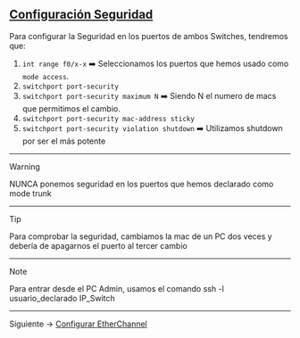 ## [Configuración Seguridad](README.md)

Para configurar la Seguridad en los puertos de ambos Switches, tendremos que:

1. `int range f0/x-x` ➡️ Seleccionamos los puertos que hemos usado como `mode access`.
2. `switchport port-security`
3. `switchport port-security maximum N` ➡️ Siendo N el numero de macs que permitimos el cambio.
4. `switchport port-security mac-address sticky`
5. `switchport port-security violation shutdown` ➡️ Utilizamos shutdown por ser el más potente

---
> [!WARNING] 
> NUNCA ponemos seguridad en los puertos que hemos declarado como mode trunk

---
> [!TIP]
> Para comprobar la seguridad, cambiamos la mac de un PC dos veces y debería de apagarnos el puerto al tercer cambio 

---
> [!NOTE]
> Para entrar desde el PC Admin, usamos el comando ssh -l usuario_declarado IP_Switch

---
Siguiente -> [Configurar EtherChannel](etherchannel.md)
